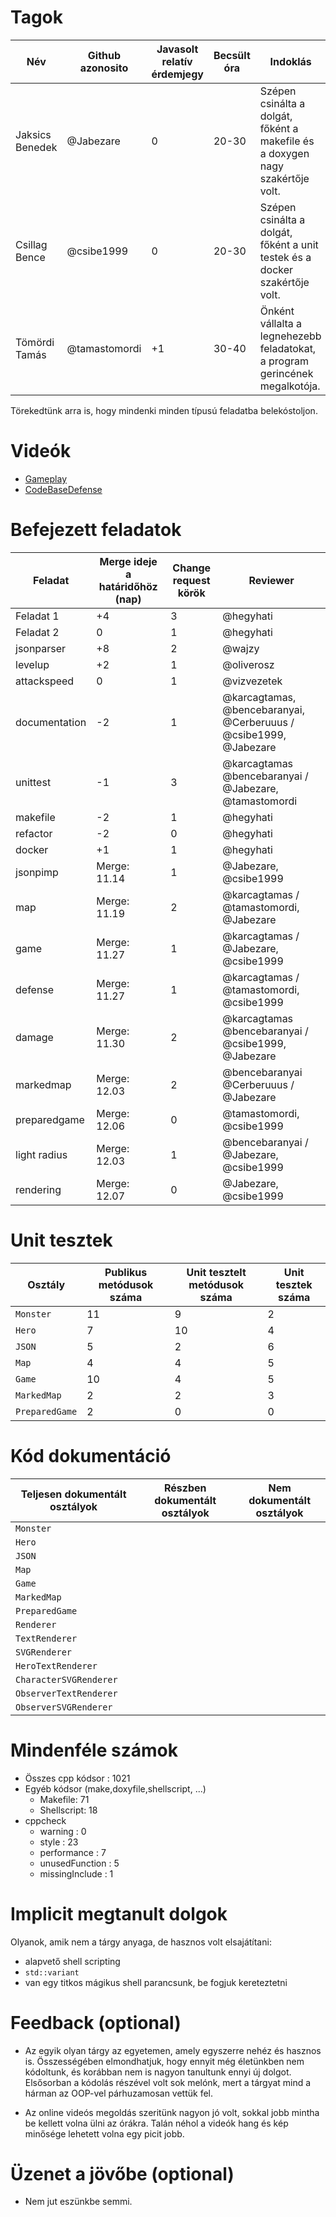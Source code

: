 # Tagok

| Név             | Github azonosito | Javasolt relatív érdemjegy | Becsült óra | Indoklás                                                                       |
| --------------- | ---------------- | -------------------------- | ----------- | ------------------------------------------------------------------------------ |
| Jaksics Benedek | @Jabezare        | 0                          | 20-30       | Szépen csinálta a dolgát, főként a makefile és a doxygen nagy szakértője volt. |
| Csillag Bence   | @csibe1999       | 0                          | 20-30       | Szépen csinálta a dolgát, főként a unit testek és a docker szakértője volt.    |
| Tömördi Tamás   | @tamastomordi    | +1                         | 30-40       | Önként vállalta a legnehezebb feladatokat, a program gerincének megalkotója.   |

Törekedtünk arra is, hogy mindenki minden típusú feladatba belekóstoljon.

# Videók

- [Gameplay](/videos/gameplay.mp4)
- [CodeBaseDefense](/videos/codebasedefense.mp4)

# Befejezett feladatok

| Feladat       | Merge ideje a határidőhöz (nap) | Change request körök | Reviewer                                                          |
| ------------- | ------------------------------- | -------------------- | ----------------------------------------------------------------- |
| Feladat 1     | +4                              | 3                    | @hegyhati                                                         |
| Feladat 2     | 0                               | 1                    | @hegyhati                                                         |
| jsonparser    | +8                              | 2                    | @wajzy                                                            |
| levelup       | +2                              | 1                    | @oliverosz                                                        |
| attackspeed   | 0                               | 1                    | @vizvezetek                                                       |
| documentation | -2                              | 1                    | @karcagtamas, @bencebaranyai, @Cerberuuus / @csibe1999, @Jabezare |
| unittest      | -1                              | 3                    | @karcagtamas @bencebaranyai / @Jabezare, @tamastomordi            |
| makefile      | -2                              | 1                    | @hegyhati                                                         |
| refactor      | -2                              | 0                    | @hegyhati                                                         |
| docker        | +1                              | 1                    | @hegyhati                                                         |
| jsonpimp      | Merge: 11.14                    | 1                    | @Jabezare, @csibe1999                                             |
| map           | Merge: 11.19                    | 2                    | @karcagtamas / @tamastomordi, @Jabezare                           |
| game          | Merge: 11.27                    | 1                    | @karcagtamas / @Jabezare, @csibe1999                              |
| defense       | Merge: 11.27                    | 1                    | @karcagtamas / @tamastomordi, @csibe1999                          |
| damage        | Merge: 11.30                    | 2                    | @karcagtamas @bencebaranyai / @csibe1999, @Jabezare               |
| markedmap     | Merge: 12.03                    | 2                    | @bencebaranyai @Cerberuuus / @Jabezare                            |
| preparedgame  | Merge: 12.06                    | 0                    | @tamastomordi, @csibe1999                                         |
| light radius  | Merge: 12.03                    | 1                    | @bencebaranyai / @Jabezare, @csibe1999                            |
| rendering     | Merge: 12.07                    | 0                    | @Jabezare, @csibe1999                                             |

# Unit tesztek

| Osztály        | Publikus metódusok száma | Unit tesztelt metódusok száma | Unit tesztek száma |
| -------------- | ------------------------ | ----------------------------- | ------------------ |
| `Monster`      | 11                       | 9                             | 2                  |
| `Hero`         | 7                        | 10                            | 4                  |
| `JSON`         | 5                        | 2                             | 6                  |
| `Map`          | 4                        | 4                             | 5                  |
| `Game`         | 10                       | 4                             | 5                  |
| `MarkedMap`    | 2                        | 2                             | 3                  |
| `PreparedGame` | 2                        | 0                             | 0                  |

# Kód dokumentáció

| Teljesen dokumentált osztályok | Részben dokumentált osztályok | Nem dokumentált osztályok |
| ------------------------------ | ----------------------------- | ------------------------- |
| `Monster`                      |
| `Hero`                         |
| `JSON`                         |
| `Map`                          |
| `Game`                         |
| `MarkedMap`                    |
| `PreparedGame`                 |
| `Renderer`                     |
| `TextRenderer`                 |
| `SVGRenderer`                  |
| `HeroTextRenderer`             |
| `CharacterSVGRenderer`         |
| `ObserverTextRenderer`         |
| `ObserverSVGRenderer`          |

# Mindenféle számok

- Összes cpp kódsor : 1021
- Egyéb kódsor (make,doxyfile,shellscript, ...)
  - Makefile: 71
  - Shellscript: 18
- cppcheck
  - warning : 0
  - style : 23
  - performance : 7
  - unusedFunction : 5
  - missingInclude : 1

# Implicit megtanult dolgok

Olyanok, amik nem a tárgy anyaga, de hasznos volt elsajátítani:

- alapvető shell scripting
- `std::variant`
- van egy titkos mágikus shell parancsunk, be fogjuk kereteztetni

# Feedback (optional)

- Az egyik olyan tárgy az egyetemen, amely egyszerre nehéz és hasznos is. Összességében elmondhatjuk, hogy ennyit még életünkben nem kódoltunk, és korábban nem is nagyon tanultunk ennyi új dolgot. Elsősorban a kódolás részével volt sok melónk, mert a tárgyat mind a hárman az OOP-vel párhuzamosan vettük fel.

- Az online videós megoldás szeritünk nagyon jó volt, sokkal jobb mintha be kellett volna ülni az órákra. Talán néhol a videók hang és kép minősége lehetett volna egy picit jobb.

# Üzenet a jövőbe (optional)

- Nem jut eszünkbe semmi.
